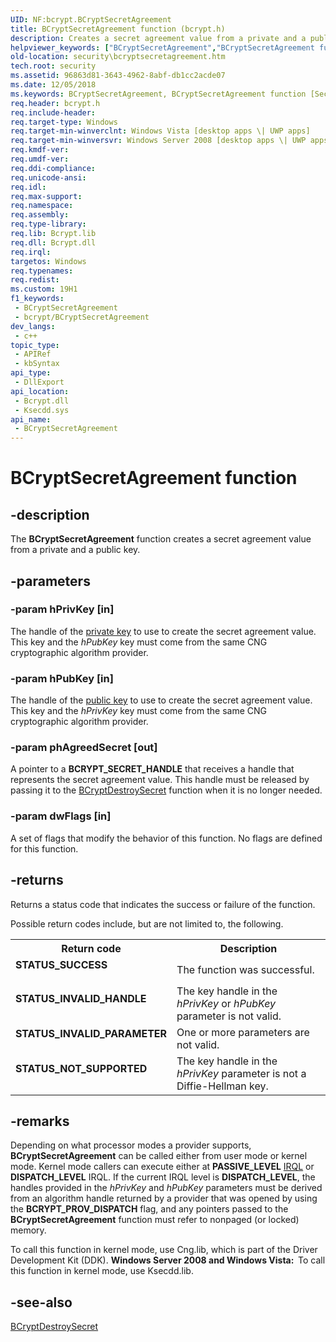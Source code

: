 ```yaml
---
UID: NF:bcrypt.BCryptSecretAgreement
title: BCryptSecretAgreement function (bcrypt.h)
description: Creates a secret agreement value from a private and a public key.
helpviewer_keywords: ["BCryptSecretAgreement","BCryptSecretAgreement function [Security]","bcrypt/BCryptSecretAgreement","security.bcryptsecretagreement"]
old-location: security\bcryptsecretagreement.htm
tech.root: security
ms.assetid: 96863d81-3643-4962-8abf-db1cc2acde07
ms.date: 12/05/2018
ms.keywords: BCryptSecretAgreement, BCryptSecretAgreement function [Security], bcrypt/BCryptSecretAgreement, security.bcryptsecretagreement
req.header: bcrypt.h
req.include-header: 
req.target-type: Windows
req.target-min-winverclnt: Windows Vista [desktop apps \| UWP apps]
req.target-min-winversvr: Windows Server 2008 [desktop apps \| UWP apps]
req.kmdf-ver: 
req.umdf-ver: 
req.ddi-compliance: 
req.unicode-ansi: 
req.idl: 
req.max-support: 
req.namespace: 
req.assembly: 
req.type-library: 
req.lib: Bcrypt.lib
req.dll: Bcrypt.dll
req.irql: 
targetos: Windows
req.typenames: 
req.redist: 
ms.custom: 19H1
f1_keywords:
 - BCryptSecretAgreement
 - bcrypt/BCryptSecretAgreement
dev_langs:
 - c++
topic_type:
 - APIRef
 - kbSyntax
api_type:
 - DllExport
api_location:
 - Bcrypt.dll
 - Ksecdd.sys
api_name:
 - BCryptSecretAgreement
---
```


# BCryptSecretAgreement function


## -description

The <b>BCryptSecretAgreement</b> function creates a secret agreement value from a private and a public key.

## -parameters

### -param hPrivKey [in]

The handle of the <a href="/windows/desktop/SecGloss/p-gly">private key</a> to use to create the secret agreement value. This key and the <i>hPubKey</i> key must come from the same CNG cryptographic algorithm provider.

### -param hPubKey [in]

The handle of the <a href="/windows/desktop/SecGloss/p-gly">public key</a> to use to create the secret agreement value. This key and the <i>hPrivKey</i> key must come from the same CNG cryptographic algorithm provider.

### -param phAgreedSecret [out]

A pointer to a <b>BCRYPT_SECRET_HANDLE</b> that receives a handle that represents the secret agreement value. This handle must be released by passing it to the <a href="/windows/desktop/api/bcrypt/nf-bcrypt-bcryptdestroysecret">BCryptDestroySecret</a> function when it is no longer needed.

### -param dwFlags [in]

A set of flags that modify the behavior of this function. No flags are defined for this function.

## -returns

Returns a status code that indicates the success or failure of the function.


Possible return codes include, but are not limited to, the following.



<table>
<tr>
<th>Return code</th>
<th>Description</th>
</tr>
<tr>
<td width="40%">
<dl>
<dt><b>STATUS_SUCCESS</b></dt>
</dl>
</td>
<td width="60%">
The function was successful.

</td>
</tr>
<tr>
<td width="40%">
<dl>
<dt><b>STATUS_INVALID_HANDLE</b></dt>
</dl>
</td>
<td width="60%">
The key handle in the <i>hPrivKey</i> or <i>hPubKey</i> parameter is not valid.

</td>
</tr>
<tr>
<td width="40%">
<dl>
<dt><b>STATUS_INVALID_PARAMETER</b></dt>
</dl>
</td>
<td width="60%">
One or more parameters are not valid.

</td>
</tr>
<tr>
<td width="40%">
<dl>
<dt><b>STATUS_NOT_SUPPORTED</b></dt>
</dl>
</td>
<td width="60%">
The key handle in the <i>hPrivKey</i> parameter is not a Diffie-Hellman key.

</td>
</tr>
</table>

## -remarks

Depending on what processor modes a provider supports, <b>BCryptSecretAgreement</b> can be called either from user mode or kernel mode. Kernel mode callers can execute either at <b>PASSIVE_LEVEL</b> <a href="/windows/desktop/SecGloss/i-gly">IRQL</a> or <b>DISPATCH_LEVEL</b> IRQL. If the current IRQL level is <b>DISPATCH_LEVEL</b>, the handles provided in the <i>hPrivKey</i> and <i>hPubKey</i>  parameters must be derived from an algorithm handle returned by a provider that was opened by using the <b>BCRYPT_PROV_DISPATCH</b> flag, and any pointers passed to the <b>BCryptSecretAgreement</b> function must refer to nonpaged (or locked) memory.

To call this function in kernel mode, use Cng.lib, which is part of the Driver Development Kit (DDK). <b>Windows Server 2008 and Windows Vista:  </b>To call this function in kernel mode, use Ksecdd.lib.

## -see-also

<a href="/windows/desktop/api/bcrypt/nf-bcrypt-bcryptdestroysecret">BCryptDestroySecret</a>